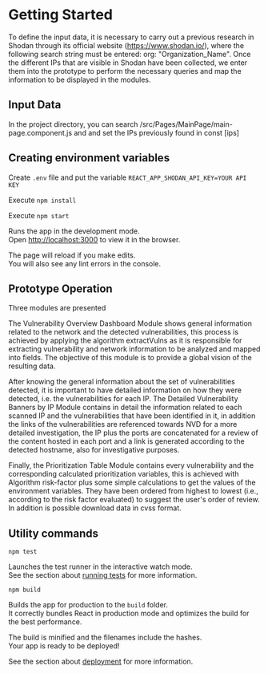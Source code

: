 # Getting Started

To define the input data, it is necessary to carry out a previous research in Shodan through its official website (https://www.shodan.io/), where the following search string must be entered: org: "Organization\_Name". Once the different IPs that are visible in Shodan have been collected, we enter them into the prototype to perform the necessary queries and map the information to be displayed in the modules.

## Input Data

In the project directory, you can search /src/Pages/MainPage/main-page.component.js and and set the IPs previously found in const [ips]

## Creating environment variables

Create `.env` file and put the variable `REACT_APP_SHODAN_API_KEY=YOUR API KEY` 

Execute `npm install`

Execute `npm start`

Runs the app in the development mode.\
Open [http://localhost:3000](http://localhost:3000) to view it in the browser.

The page will reload if you make edits.\
You will also see any lint errors in the console.

## Prototype Operation

Three modules are presented

The Vulnerability Overview Dashboard Module shows general information related to the network and the detected vulnerabilities, this process is achieved by applying the algorithm extractVulns as it is responsible for extracting vulnerability and network information to be analyzed and mapped into fields. The objective of this module is to provide a global vision of the resulting data. 

After knowing the general information about the set of vulnerabilities detected, it is important to have detailed information on how they were detected, i.e. the vulnerabilities for each IP. The Detailed Vulnerability Banners by IP Module contains in detail the information related to each scanned IP and the vulnerabilities that have been identified in it, in addition the links of the vulnerabilities are referenced towards NVD for a more detailed investigation, the IP plus the ports are concatenated for a review of the content hosted in each port and a link is generated according to the detected hostname, also for investigative purposes. 

Finally, the Prioritization Table Module contains every vulnerability and the corresponding calculated prioritization variables, this is achieved with Algorithm risk-factor plus some simple calculations to get the values of the environment variables. They have been ordered from highest to lowest (i.e., according to the risk factor evaluated) to suggest the user's order of review. In addition is possible download data in cvss format.

## Utility commands

`npm test`

Launches the test runner in the interactive watch mode.\
See the section about [running tests](https://facebook.github.io/create-react-app/docs/running-tests) for more information.

`npm build`

Builds the app for production to the `build` folder.\
It correctly bundles React in production mode and optimizes the build for the best performance.

The build is minified and the filenames include the hashes.\
Your app is ready to be deployed!

See the section about [deployment](https://facebook.github.io/create-react-app/docs/deployment) for more information.
